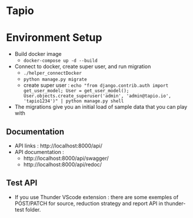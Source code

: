 # Tapio

# Environment Setup

- Build docker image
  - `docker-compose up -d --build`
- Connect to docker, create super user, and run migration
  - `./helper_connectDocker`
  - `python manage.py migrate`
  - create super user : `echo "from django.contrib.auth import get_user_model; User = get_user_model(); User.objects.create_superuser('admin', 'admin@tapio.io', 'tapio1234')" | python manage.py shell`
- The migrations give you an initial load  of sample data that you can play with

## Documentation

- API links : http://localhost:8000/api/
- API documentation :
  - http://localhost:8000/api/swagger/
  - http://localhost:8000/api/redoc/

## Test API

* If you use Thunder VScode extension : there are some exemples of POST/PATCH for source, reduction strategy and report API in thunder-test folder.
